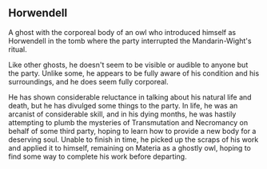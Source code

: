 ## Horwendell

A ghost with the corporeal body of an owl who introduced himself as Horwendell in the tomb where the party interrupted the Mandarin-Wight's ritual.

Like other ghosts, he doesn't seem to be visible or audible to anyone but the party. Unlike some, he appears to be fully aware of his condition and his surroundings, and he does seem fully corporeal.

He has shown considerable reluctance in talking about his natural life and death, but he has divulged some things to the party. In life, he was an arcanist of considerable skill, and in his dying months, he was hastily attempting to plumb the mysteries of Transmutation and Necromancy on behalf of some third party, hoping to learn how to provide a new body for a deserving soul. Unable to finish in time, he picked up the scraps of his work and applied it to himself, remaining on Materia as a ghostly owl, hoping to find some way to complete his work before departing.